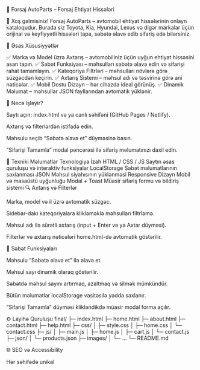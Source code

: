 🚗 Forsaj AutoParts – Forsaj Ehtiyat Hissələri

👋 Xoş gəlmisiniz!
Forsaj AutoParts – avtomobil ehtiyat hissələrinin onlayn kataloqudur.
Burada siz Toyota, Kia, Hyundai, Lexus və digər markalar üçün orijinal və keyfiyyətli hissələri tapa, səbətə əlavə edib sifariş edə bilərsiniz.

🚀 Əsas Xüsusiyyətlər

✅ Marka və Model üzrə Axtarış – avtomobiliniz üçün uyğun ehtiyat hissəsini asan tapın.
✅ Səbət Funksiyası – məhsulları səbətə əlavə edin və sifarişi rahat tamamlayın.
✅ Kateqoriya Filtrləri – məhsulları növlərə görə süzgəcdən keçirin.
✅ Axtarış Sistemi – məhsul adı və təsvirinə görə ani nəticələr.
✅ Mobil Dostu Dizayn – hər cihazda ideal görünüş.
✅ Dinamik Məlumat – məhsullar JSON fayllarından avtomatik yüklənir.

🧭 Necə işləyir?

Saytı açın: index.html və ya canlı səhifəni (GitHub Pages / Netlify).

Axtarış və filterlərdən istifadə edin.

Məhsulu seçib “Səbətə əlavə et” düyməsinə basın.

“Sifarişi Tamamla” modal pəncərəsi ilə sifariş məlumatınızı daxil edin.

🧩 Texniki Məlumatlar
Texnologiya	İzah
HTML / CSS / JS	Saytın əsas quruluşu və interaktiv funksiyalar
LocalStorage	Səbət məlumatlarının saxlanması
JSON	Məhsul siyahısının yüklənməsi
Responsive Dizayn	Mobil və masaüstü uyğunluğu
Modal + Toast	Müasir sifariş formu və bildiriş sistemi
🔍 Axtarış və Filterlər

Marka, model və il üzrə avtomatik süzgəc.

Sidebar-dakı kateqoriyalara klikləməklə məhsulları filtrləmə.

Məhsul adı ilə sürətli axtarış (input + Enter və ya Axtar düyməsi).

Filterlər və axtarış nəticələri home.html-də avtomatik göstərilir.

🛒 Səbət Funksiyaları

Məhsulu “Səbətə əlavə et” ilə əlavə et.

Məhsul sayı dinamik olaraq göstərilir.

Səbətdə məhsul sayını artırmaq, azaltmaq və silmək mümkündür.

Bütün məlumatlar localStorage vasitəsilə yadda saxlanır.

“Sifarişi Tamamla” düyməsi klikləndikdə müasir modal forma açılır.

⚙️ Layihə Quruluşu
final/
├─ index.html
├─ home.html
├─ about.html
├─ contact.html
├─ help.html
├─ css/
│  ├─ style.css
│  ├─ home.css
│  └─ contact.css
├─ js/
│  ├─ main.js
│  ├─ home.js
│  ├─ cart.js
│  └─ contact.js
├─ json/
│  └─ products.json
├─ images/
│  └─ ...
└─ README.md

🌐 SEO və Accessibility

Hər səhifədə unikal <title> və <meta description>

OG (Open Graph) dəstəyi:

<meta property="og:title" content="Forsaj AutoParts – Avto Ehtiyat Hissələri">
<meta property="og:description" content="Toyota, Kia, Hyundai, Lexus və daha çox markalar üçün ehtiyat hissələri.">
<meta property="og:image" content="images/logo.png">


Accessibility üçün:

Hər şəkil üçün alt atributu

aria-label və role atributları

Fokus və klaviatura dəstəyi

🚀 Gələcək Planlar

🔄 Backend API inteqrasiyası (Node.js / Express)

💳 Online ödəniş sistemi (Stripe və s.)

📦 Məhsul idarə paneli (Admin)

🔔 Bildiriş sistemi (toast + notifikasiyalar)

🌍 Dil dəstəyi (AZ / EN / RU)

🧑‍💻 Müəllif və Əlaqə

Forsaj AutoParts
📍 Bakı, Azərbaycan
📞 +994 70 873 17 84
📧 info@autopart.az

📸 Instagram

🌐 GitHub Repository

📄 Lisenziya

Bu layihə MIT License altında yayımlanır.
İstədiyiniz kimi istifadə edə və inkişaf etdirə bilərsiniz. 💪
